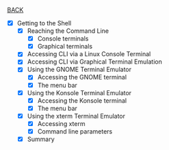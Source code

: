 [BACK](../README.md)
- [x] Getting to the Shell
  - [x] Reaching the Command Line
    - [x] Console terminals
    - [x] Graphical terminals
  - [x] Accessing CLI via a Linux Console Terminal
  - [x] Accessing CLI via Graphical Terminal Emulation
  - [x] Using the GNOME Terminal Emulator
    - [x] Accessing the GNOME terminal
    - [x] The menu bar
  - [x] Using the Konsole Terminal Emulator
    - [x] Accessing the Konsole terminal
    - [x] The menu bar
  - [x] Using the xterm Terminal Emulator
    - [x] Accessing xterm
    - [x] Command line parameters
  - [x] Summary